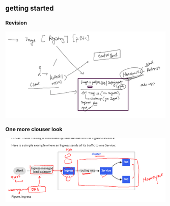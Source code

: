 ## getting started

### Revision 

<img src="deployapp.png">

### One more clouser look 

<img src="final.png">


